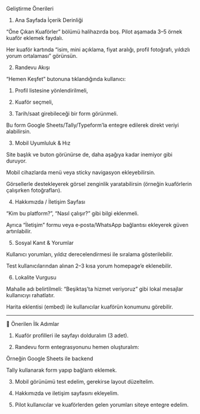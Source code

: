 Geliştirme Önerileri

1. Ana Sayfada İçerik Derinliği

“Öne Çıkan Kuaförler” bölümü halihazırda boş. Pilot aşamada 3–5 örnek kuaför eklemek faydalı.

Her kuaför kartında “isim, mini açıklama, fiyat aralığı, profil fotoğrafı, yıldızlı yorum ortalaması” görünsün.


2. Randevu Akışı

“Hemen Keşfet” butonuna tıklandığında kullanıcı:

1. Profil listesine yönlendirilmeli,


2. Kuaför seçmeli,


3. Tarih/saat girebileceği bir form görünmeli.



Bu form Google Sheets/Tally/Typeform’la entegre edilerek direkt veriyi alabilirsin.


3. Mobil Uyumluluk & Hız

Site başlık ve buton görünürse de, daha aşağıya kadar inemiyor gibi duruyor.

Mobil cihazlarda menü veya sticky navigasyon ekleyebilirsin.

Görsellerle destekleyerek görsel zenginlik yaratabilirsin (örneğin kuaförlerin çalışırken fotoğrafları).


4. Hakkımızda / İletişim Sayfası

“Kim bu platform?”, “Nasıl çalışır?” gibi bilgi eklenmeli.

Ayrıca “İletişim” formu veya e‑posta/WhatsApp bağlantısı ekleyerek güven artırılabilir.


5. Sosyal Kanıt & Yorumlar

Kullanıcı yorumları, yıldız derecelendirmesi ile sıralama gösterilebilir.

Test kullanıcılarından alınan 2–3 kısa yorum homepage’e eklenebilir.


6. Lokalite Vurgusu

Mahalle adı belirtilmeli: “Beşiktaş’ta hizmet veriyoruz” gibi lokal mesajlar kullanıcıyı rahatlatır.

Harita eklentisi (embed) ile kullanıcılar kuaförün konumunu görebilir.



---

🧩 Önerilen İlk Adımlar

1. Kuaför profilleri ile sayfayı dolduralım (3 adet).


2. Randevu form entegrasyonunu hemen oluşturalım:

Örneğin Google Sheets ile backend

Tally kullanarak form yapıp bağlantı eklemek.



3. Mobil görünümü test edelim, gerekirse layout düzeltelim.


4. Hakkımızda ve iletişim sayfasını ekleyelim.


5. Pilot kullanıcılar ve kuaförlerden gelen yorumları siteye entegre edelim.


